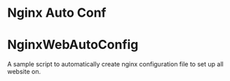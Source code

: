 # Nginx Auto Conf

# NginxWebAutoConfig

A sample script to automatically create nginx configuration file to set up all website on.
